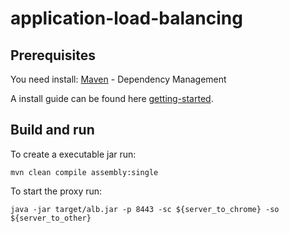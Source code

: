 # application-load-balancing

## Prerequisites
You need install: [Maven](https://maven.apache.org/) - Dependency Management

A install guide can be found here [getting-started](https://maven.apache.org/guides/getting-started/index.html).

## Build and run
To create a executable jar run: 
```
mvn clean compile assembly:single
```
To start the proxy run:
```
java -jar target/alb.jar -p 8443 -sc ${server_to_chrome} -so ${server_to_other}
```
